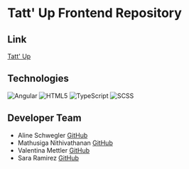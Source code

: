 # Tatt' Up Frontend Repository
## Link 
[Tatt' Up](https://tatt-up-bmsd21a.bbzwinf.ch/)
## Technologies
![Angular](https://img.shields.io/badge/Angular-DD0031?style=for-the-badge&logo=angular&logoColor=white)
![HTML5](https://img.shields.io/badge/HTML5-E34F26?style=for-the-badge&logo=html5&logoColor=white)
![TypeScript](https://img.shields.io/badge/TypeScript-3178C6?style=for-the-badge&logo=typescript&logoColor=white)
![SCSS](https://img.shields.io/badge/SCSS-CC6699?style=for-the-badge&logo=sass&logoColor=white)
## Developer Team
- Aline Schwegler [GitHub](https://github.com/Alineee1)
- Mathusiga Nithivathanan [GitHub](https://github.com/Mathu24)
- Valentina Mettler [GitHub](https://github.com/miiavalentina)
- Sara Ramirez [GitHub](https://github.com/saractrl)
